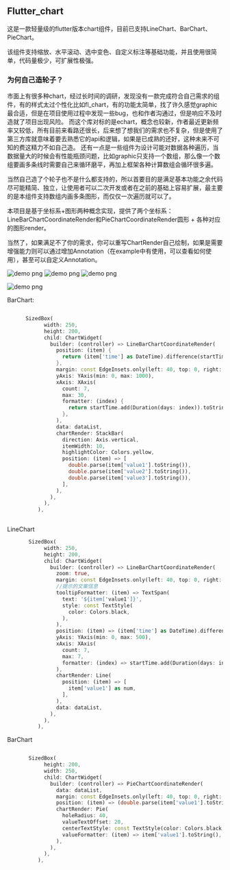 
## Flutter_chart

这是一款轻量级的flutter版本chart组件，目前已支持LineChart、BarChart、PieChart。

该组件支持缩放、水平滚动、选中变色、自定义标注等基础功能，并且使用很简单，代码量极少，可扩展性极强。

### 为何自己造轮子？
市面上有很多种chart，经过长时间的调研，发现没有一款完成符合自己需求的组件，有的样式太过个性化比如fl_chart，有的功能太简单，找了许久感觉graphic最合适，但是在项目使用过程中发现一些bug，也和作者沟通过，但是响应不及时造就了项目出现风险。
而这个库对标的是echart，概念也较新，作者最近更新频率又较低，所有目前来看路还很长，后来想了想我们的需求也不复杂，但是使用了第三方库就意味着要去熟悉它的api和逻辑，如果是已成熟的还好，这种未来不可知的费这精力不如自己造。
还有一点是一些组件为设计可能对数据各种遍历，当数据量大的时候会有性能瓶颈问题，比如graphic只支持一个数组，那么像一个数组要画多条线时需要自己来循环磨平，再加上框架各种计算数组会循环很多遍。

当然自己造了个轮子也不是什么都支持的，所以首要目的是满足基本功能之余代码尽可能精简、独立，让使用者可以二次开发或者在之前的基础上容易扩展，最主要的是本组件支持数组内画多条图形，而仅仅一次遍历就可以了。


本项目是基于坐标系+图形两种概念实现，提供了两个坐标系：LineBarChartCoordinateRender和PieChartCoordinateRender圆形 + 各种对应的图形render。

当然了，如果满足不了你的需求，你可以重写ChartRender自己绘制，如果是需要增强能力则可以通过增加Annotation（在example中有使用，可以查看如何使用），甚至可以自定义Annotation。

![demo png](1.gif "demo")
![demo png](2.gif "demo")
![demo png](3.gif "demo")

![demo png](1.png "demo")

BarChart:
```dart

      SizedBox(
            width: 250,
            height: 200,
            child: ChartWidget(
              builder: (controller) => LineBarChartCoordinateRender(
                position: (item) {
                  return (item['time'] as DateTime).difference(startTime).inMilliseconds / (24 * 60 * 60 * 1000);
                },
                margin: const EdgeInsets.only(left: 40, top: 0, right: 0, bottom: 30),
                yAxis: YAxis(min: 0, max: 1000),
                xAxis: XAxis(
                  count: 7,
                  max: 30,
                  formatter: (index) {
                    return startTime.add(Duration(days: index)).toStringWithFormat(format: 'dd');
                  },
                ),
                data: dataList,
                chartRender: StackBar(
                  direction: Axis.vertical,
                  itemWidth: 10,
                  highlightColor: Colors.yellow,
                  position: (item) => [
                    double.parse(item['value1'].toString()),
                    double.parse(item['value2'].toString()),
                    double.parse(item['value3'].toString()),
                  ],
                ),
              ),
            ),
          ),
      

```

LineChart

```dart
       SizedBox(
            width: 250,
            height: 200,
            child: ChartWidget(
              builder: (controller) => LineBarChartCoordinateRender(
                zoom: true,
                margin: const EdgeInsets.only(left: 40, top: 0, right: 0, bottom: 30),
                //提示的文案信息
                tooltipFormatter: (item) => TextSpan(
                  text: '${item['value1']}',
                  style: const TextStyle(
                    color: Colors.black,
                  ),
                ),
                position: (item) => (item['time'] as DateTime).difference(startTime).inMilliseconds / (24 * 60 * 60 * 1000),
                yAxis: YAxis(min: 0, max: 500),
                xAxis: XAxis(
                  count: 7,
                  max: 7,
                  formatter: (index) => startTime.add(Duration(days: index)).toStringWithFormat(format: 'dd'),
                ),
                chartRender: Line(
                  position: (item) => [
                    item['value1'] as num,
                  ],
                ),
                data: dataList,
              ),
            ),
          ),

```

BarChart

```dart

       SizedBox(
            height: 200,
            width: 250,
            child: ChartWidget(
              builder: (controller) => PieChartCoordinateRender(
                data: dataList,
                margin: const EdgeInsets.only(left: 40, top: 0, right: 0, bottom: 10),
                position: (item) => (double.parse(item['value1'].toString())),
                chartRender: Pie(
                  holeRadius: 40,
                  valueTextOffset: 20,
                  centerTextStyle: const TextStyle(color: Colors.black, fontSize: 16, fontWeight: FontWeight.bold),
                  valueFormatter: (item) => item['value1'].toString(),
                ),
              ),
            ),
          ),

```
